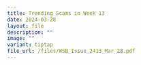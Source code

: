 ```yaml
---
title: Trending Scams in Week 13
date: 2024-03-28
layout: file
description: ""
image: ""
variant: tiptap
file_url: /files/WSB_Issue_2413_Mar_28.pdf
---
```

